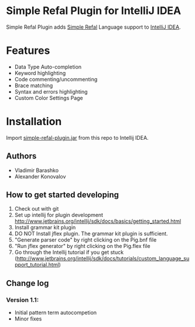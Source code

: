 # Simple Refal Plugin for IntelliJ IDEA
Simple Refal Plugin adds [Simple Refal](https://github.com/bmstu-iu9/simple-refal/) Language support to [IntelliJ IDEA](http://www.jetbrains.com/idea/).

# Features
* Data Type Auto-completion
* Keyword highlighting
* Code commenting/uncommenting
* Brace matching
* Syntax and errors highlighting
* Custom Color Settings Page

# Installation
Import [simple-refal-plugin.jar](https://github.com/vlbar/simple-refal-plugin/blob/master/simple-refal-plugin.jar) from this repo to Intellij IDEA.

## Authors
* Vladimir Barashko
* Alexander Konovalov

## How to get started developing
1. Check out with git
2. Set up intellij for plugin development http://www.jetbrains.org/intellij/sdk/docs/basics/getting_started.html
3. Install grammar kit plugin
4. DO NOT Install jflex plugin.  The grammar kit plugin is sufficient.
5. "Generate parser code" by right clicking on the Pig.bnf file
6. "Run jflex generator" by right clicking on the Pig.flex file
7. Go through the Intellij tutorial if you get stuck (http://www.jetbrains.org/intellij/sdk/docs/tutorials/custom_language_support_tutorial.html)


## Change log

### Version 1.1:
* Initial pattern term autocompetion 
* Minor fixes